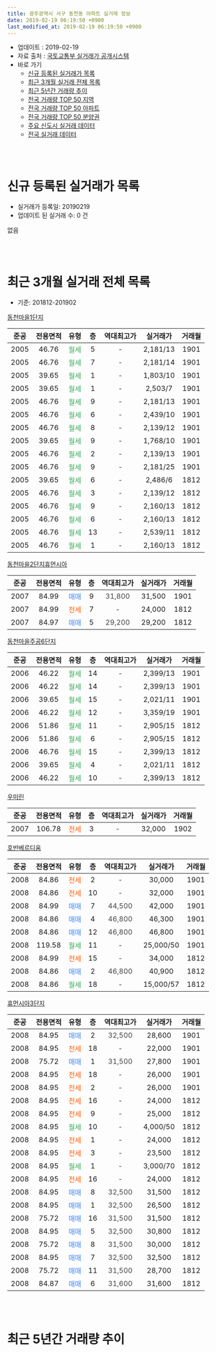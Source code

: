 ```yaml
---
title: 광주광역시 서구 동천동 아파트 실거래 정보
date: 2019-02-19 06:19:50 +0900
last_modified_at: 2019-02-19 06:19:50 +0900
---
```


* 업데이트 : 2019-02-19
* 자료 출처 : [국토교통부 실거래가 공개시스템](http://rt.molit.go.kr)
* 바로 가기
    * [신규 등록된 실거래가 목록](#신규-등록된-실거래가-목록)
    * [최근 3개월 실거래 전체 목록](#최근-3개월-실거래-전체-목록)
    * [최근 5년간 거래량 추이](#최근-5년간-거래량-추이)
    * [전국 거래량 TOP 50 지역](https://ayogom.github.io/apt-trade-info/최근-3개월-전국에서-가장-거래가-많이-발생한-지역)
    * [전국 거래량 TOP 50 아파트](https://ayogom.github.io/apt-trade-info/최근-3개월-전국에서-가장-거래가-많이-발생한-아파트)
    * [전국 거래량 TOP 50 분양권](https://ayogom.github.io/apt-trade-info/최근-3개월-전국에서-가장-거래가-많이-발생한-분양권)
    * [주요 신도시 실거래 데이터](https://ayogom.github.io/apt-trade-info/주요-신도시)
    * [전국 실거래 데이터](https://ayogom.github.io/apt-trade-info/전국)
<br>
 
<br>

# 신규 등록된 실거래가 목록
* 실거래가 등록일: 20190219
* 업데이트 된 실거래 수: 0 건

없음

<br>
 
<br>

# 최근 3개월 실거래 전체 목록
* 기준: 201812-201902


[동천마을1단지](https://search.naver.com/search.naver?query=%EA%B4%91%EC%A3%BC%EA%B4%91%EC%97%AD%EC%8B%9C+%EC%84%9C%EA%B5%AC+%EB%8F%99%EC%B2%9C%EB%8F%99+%EB%8F%99%EC%B2%9C%EB%A7%88%EC%9D%841%EB%8B%A8%EC%A7%80)

|준공|전용면적|유형|층|역대최고가|실거래가|거래월|
|:---:|:---:|:---:|:---:|:---:|:---:|:---:|
|2005|46.76|<span style="color:#34a853">월세</span>|5|<span style="color:#444444">-</span>|2,181/13|1901|
|2005|46.76|<span style="color:#34a853">월세</span>|7|<span style="color:#444444">-</span>|2,181/14|1901|
|2005|39.65|<span style="color:#34a853">월세</span>|1|<span style="color:#444444">-</span>|1,803/10|1901|
|2005|39.65|<span style="color:#34a853">월세</span>|1|<span style="color:#444444">-</span>|2,503/7|1901|
|2005|46.76|<span style="color:#34a853">월세</span>|9|<span style="color:#444444">-</span>|2,181/13|1901|
|2005|46.76|<span style="color:#34a853">월세</span>|6|<span style="color:#444444">-</span>|2,439/10|1901|
|2005|46.76|<span style="color:#34a853">월세</span>|8|<span style="color:#444444">-</span>|2,139/12|1901|
|2005|39.65|<span style="color:#34a853">월세</span>|9|<span style="color:#444444">-</span>|1,768/10|1901|
|2005|46.76|<span style="color:#34a853">월세</span>|2|<span style="color:#444444">-</span>|2,139/13|1901|
|2005|46.76|<span style="color:#34a853">월세</span>|9|<span style="color:#444444">-</span>|2,181/25|1901|
|2005|39.65|<span style="color:#34a853">월세</span>|6|<span style="color:#444444">-</span>|2,486/6|1812|
|2005|46.76|<span style="color:#34a853">월세</span>|3|<span style="color:#444444">-</span>|2,139/12|1812|
|2005|46.76|<span style="color:#34a853">월세</span>|9|<span style="color:#444444">-</span>|2,160/13|1812|
|2005|46.76|<span style="color:#34a853">월세</span>|6|<span style="color:#444444">-</span>|2,160/13|1812|
|2005|46.76|<span style="color:#34a853">월세</span>|13|<span style="color:#444444">-</span>|2,539/11|1812|
|2005|46.76|<span style="color:#34a853">월세</span>|1|<span style="color:#444444">-</span>|2,160/13|1812|

[동천마을2단지휴먼시아](https://search.naver.com/search.naver?query=%EA%B4%91%EC%A3%BC%EA%B4%91%EC%97%AD%EC%8B%9C+%EC%84%9C%EA%B5%AC+%EB%8F%99%EC%B2%9C%EB%8F%99+%EB%8F%99%EC%B2%9C%EB%A7%88%EC%9D%842%EB%8B%A8%EC%A7%80%ED%9C%B4%EB%A8%BC%EC%8B%9C%EC%95%84)

|준공|전용면적|유형|층|역대최고가|실거래가|거래월|
|:---:|:---:|:---:|:---:|:---:|:---:|:---:|
|2007|84.99|<span style="color:#4285f3">매매</span>|9|<span style="color:#444444">31,800</span>|31,500|1901|
|2007|84.99|<span style="color:#ff5a00">전세</span>|7|<span style="color:#444444">-</span>|24,000|1812|
|2007|84.97|<span style="color:#4285f3">매매</span>|5|<span style="color:#444444">29,200</span>|29,200|1812|

[동천마을주공6단지](https://search.naver.com/search.naver?query=%EA%B4%91%EC%A3%BC%EA%B4%91%EC%97%AD%EC%8B%9C+%EC%84%9C%EA%B5%AC+%EB%8F%99%EC%B2%9C%EB%8F%99+%EB%8F%99%EC%B2%9C%EB%A7%88%EC%9D%84%EC%A3%BC%EA%B3%B56%EB%8B%A8%EC%A7%80)

|준공|전용면적|유형|층|역대최고가|실거래가|거래월|
|:---:|:---:|:---:|:---:|:---:|:---:|:---:|
|2006|46.22|<span style="color:#34a853">월세</span>|14|<span style="color:#444444">-</span>|2,399/13|1901|
|2006|46.22|<span style="color:#34a853">월세</span>|14|<span style="color:#444444">-</span>|2,399/13|1901|
|2006|39.65|<span style="color:#34a853">월세</span>|15|<span style="color:#444444">-</span>|2,021/11|1901|
|2006|46.22|<span style="color:#34a853">월세</span>|12|<span style="color:#444444">-</span>|3,359/19|1901|
|2006|51.86|<span style="color:#34a853">월세</span>|11|<span style="color:#444444">-</span>|2,905/15|1812|
|2006|51.86|<span style="color:#34a853">월세</span>|6|<span style="color:#444444">-</span>|2,905/15|1812|
|2006|46.76|<span style="color:#34a853">월세</span>|15|<span style="color:#444444">-</span>|2,399/13|1812|
|2006|39.65|<span style="color:#34a853">월세</span>|4|<span style="color:#444444">-</span>|2,021/11|1812|
|2006|46.22|<span style="color:#34a853">월세</span>|10|<span style="color:#444444">-</span>|2,399/13|1812|

[우미린](https://search.naver.com/search.naver?query=%EA%B4%91%EC%A3%BC%EA%B4%91%EC%97%AD%EC%8B%9C+%EC%84%9C%EA%B5%AC+%EB%8F%99%EC%B2%9C%EB%8F%99+%EC%9A%B0%EB%AF%B8%EB%A6%B0)

|준공|전용면적|유형|층|역대최고가|실거래가|거래월|
|:---:|:---:|:---:|:---:|:---:|:---:|:---:|
|2007|106.78|<span style="color:#ff5a00">전세</span>|3|<span style="color:#444444">-</span>|32,000|1902|

[호반베르디움](https://search.naver.com/search.naver?query=%EA%B4%91%EC%A3%BC%EA%B4%91%EC%97%AD%EC%8B%9C+%EC%84%9C%EA%B5%AC+%EB%8F%99%EC%B2%9C%EB%8F%99+%ED%98%B8%EB%B0%98%EB%B2%A0%EB%A5%B4%EB%94%94%EC%9B%80)

|준공|전용면적|유형|층|역대최고가|실거래가|거래월|
|:---:|:---:|:---:|:---:|:---:|:---:|:---:|
|2008|84.86|<span style="color:#ff5a00">전세</span>|2|<span style="color:#444444">-</span>|30,000|1901|
|2008|84.86|<span style="color:#ff5a00">전세</span>|10|<span style="color:#444444">-</span>|32,000|1901|
|2008|84.99|<span style="color:#4285f3">매매</span>|7|<span style="color:#444444">44,500</span>|42,000|1901|
|2008|84.86|<span style="color:#4285f3">매매</span>|4|<span style="color:#444444">46,800</span>|46,300|1901|
|2008|84.86|<span style="color:#4285f3">매매</span>|12|<span style="color:#444444">46,800</span>|46,800|1901|
|2008|119.58|<span style="color:#34a853">월세</span>|11|<span style="color:#444444">-</span>|25,000/50|1901|
|2008|84.99|<span style="color:#ff5a00">전세</span>|15|<span style="color:#444444">-</span>|34,000|1812|
|2008|84.86|<span style="color:#4285f3">매매</span>|2|<span style="color:#444444">46,800</span>|40,900|1812|
|2008|84.86|<span style="color:#34a853">월세</span>|18|<span style="color:#444444">-</span>|15,000/57|1812|

[휴먼시아3단지](https://search.naver.com/search.naver?query=%EA%B4%91%EC%A3%BC%EA%B4%91%EC%97%AD%EC%8B%9C+%EC%84%9C%EA%B5%AC+%EB%8F%99%EC%B2%9C%EB%8F%99+%ED%9C%B4%EB%A8%BC%EC%8B%9C%EC%95%843%EB%8B%A8%EC%A7%80)

|준공|전용면적|유형|층|역대최고가|실거래가|거래월|
|:---:|:---:|:---:|:---:|:---:|:---:|:---:|
|2008|84.95|<span style="color:#4285f3">매매</span>|2|<span style="color:#444444">32,500</span>|28,600|1901|
|2008|84.95|<span style="color:#ff5a00">전세</span>|18|<span style="color:#444444">-</span>|22,000|1901|
|2008|75.72|<span style="color:#4285f3">매매</span>|1|<span style="color:#444444">31,500</span>|27,800|1901|
|2008|84.95|<span style="color:#ff5a00">전세</span>|18|<span style="color:#444444">-</span>|26,000|1901|
|2008|84.95|<span style="color:#ff5a00">전세</span>|2|<span style="color:#444444">-</span>|26,000|1901|
|2008|84.95|<span style="color:#ff5a00">전세</span>|16|<span style="color:#444444">-</span>|24,000|1812|
|2008|84.95|<span style="color:#ff5a00">전세</span>|9|<span style="color:#444444">-</span>|25,000|1812|
|2008|84.95|<span style="color:#34a853">월세</span>|10|<span style="color:#444444">-</span>|4,000/50|1812|
|2008|84.95|<span style="color:#ff5a00">전세</span>|1|<span style="color:#444444">-</span>|24,000|1812|
|2008|84.95|<span style="color:#ff5a00">전세</span>|3|<span style="color:#444444">-</span>|23,500|1812|
|2008|84.95|<span style="color:#34a853">월세</span>|1|<span style="color:#444444">-</span>|3,000/70|1812|
|2008|84.95|<span style="color:#ff5a00">전세</span>|16|<span style="color:#444444">-</span>|24,000|1812|
|2008|84.95|<span style="color:#4285f3">매매</span>|8|<span style="color:#444444">32,500</span>|31,500|1812|
|2008|84.95|<span style="color:#4285f3">매매</span>|1|<span style="color:#444444">32,500</span>|26,500|1812|
|2008|75.72|<span style="color:#4285f3">매매</span>|16|<span style="color:#444444">31,500</span>|31,500|1812|
|2008|84.95|<span style="color:#4285f3">매매</span>|5|<span style="color:#444444">32,500</span>|30,800|1812|
|2008|75.72|<span style="color:#4285f3">매매</span>|8|<span style="color:#444444">31,500</span>|30,000|1812|
|2008|84.95|<span style="color:#4285f3">매매</span>|7|<span style="color:#444444">32,500</span>|32,500|1812|
|2008|75.72|<span style="color:#4285f3">매매</span>|11|<span style="color:#444444">31,500</span>|28,700|1812|
|2008|84.87|<span style="color:#4285f3">매매</span>|6|<span style="color:#444444">31,600</span>|31,600|1812|


<br>
 
<br>

# 최근 5년간 거래량 추이


<div style="width:100%;">
    <canvas id="deal_progress" height="200"></canvas>
</div>

<script>
new Chart(document.getElementById("deal_progress"), {
    type: 'line',
    data: {
        labels: ['201402','201403','201404','201405','201406','201407','201408','201409','201410','201411','201412','201501','201502','201503','201504','201505','201506','201507','201508','201509','201510','201511','201512','201601','201602','201603','201604','201605','201606','201607','201608','201609','201610','201611','201612','201701','201702','201703','201704','201705','201706','201707','201708','201709','201710','201711','201712','201801','201802','201803','201804','201805','201806','201807','201808','201809','201810','201811','201812','201901','201902'],
        datasets: [{
            label: '매매',
            pointRadius: 1,
            data: [26, 20, 18, 14, 14, 18, 15, 27, 24, 21, 16, 24, 16, 22, 15, 14, 9, 17, 20, 14, 16, 21, 14, 11, 10, 15, 12, 21, 10, 19, 15, 17, 27, 21, 12, 12, 15, 23, 20, 21, 19, 17, 12, 25, 12, 17, 22, 21, 13, 22, 19, 21, 18, 16, 24, 26, 18, 16, 10, 6, 0],
            borderColor: "rgba(255, 201, 14, 1)",
            backgroundColor: "rgba(255, 201, 14, 0.5)",
            fill: false,
            lineTension: 0
        },{
            label: '전월세',
            pointRadius: 1,
            data: [25, 10, 9, 14, 11, 15, 8, 7, 42, 13, 14, 15, 11, 8, 14, 10, 22, 13, 12, 9, 11, 8, 14, 46, 33, 17, 14, 12, 24, 17, 24, 16, 72, 16, 18, 23, 16, 21, 12, 17, 12, 22, 16, 13, 15, 8, 16, 58, 25, 14, 18, 22, 14, 22, 20, 13, 66, 25, 21, 20, 1],
            borderColor: "rgba(0, 141, 185, 1)",
            backgroundColor: "rgba(0, 141, 185, 0.5)",
            fill: false,
            lineTension: 0
        }
        ]
    },
    options: {
        responsive: true,
        title: {
            display: false
        },
        tooltips: {
            mode: 'index',
            intersect: false
        },
        hover: {
            mode: 'nearest',
            intersect: true
        },
        scales: {
            xAxes: [{
                display: true,
                scaleLabel: {
                    display: true,
                    labelString: '년/월'
                }
            }],
            yAxes: [{
                display: true,
                ticks: {
                    suggestedMin: 0,
                },
                scaleLabel: {
                    display: true,
                    labelString: '실거래 수'
                }
            }]
        }
    }
});

</script>


<br>
 
<br>

